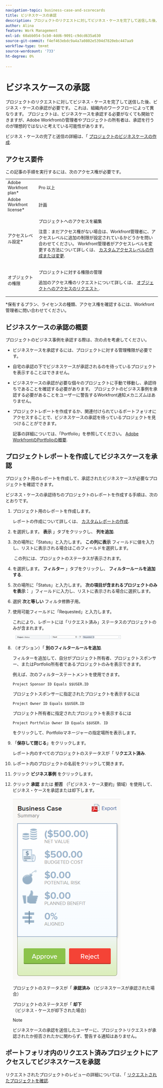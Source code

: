 ```yaml
---
navigation-topic: business-case-and-scorecards
title: ビジネスケースの承認
description: プロジェクトのリクエストに対してビジネス・ケースを完了して送信した後、ビジネス・ケースの承認が必要です。 これは、組織内のワークフローによって異なります。 プロジェクトは、ビジネスケースを承認する必要がなくても開始できますが、Adobe Workfrontの管理者やプロジェクトの所有者は、承認を行うのが理想的ではないと考えている可能性があります。
author: Alina
feature: Work Management
exl-id: 60abb054-5cb0-4dd6-9091-c9dcd635a630
source-git-commit: f4ef463ebdc9a4a7a0802e5394d7820ebc447aa9
workflow-type: tm+mt
source-wordcount: '733'
ht-degree: 0%

---
```


# ビジネスケースの承認

プロジェクトのリクエストに対してビジネス・ケースを完了して送信した後、ビジネス・ケースの承認が必要です。 これは、組織内のワークフローによって異なります。 プロジェクトは、ビジネスケースを承認する必要がなくても開始できますが、Adobe Workfrontの管理者やプロジェクトの所有者は、承認を行うのが理想的ではないと考えている可能性があります。 

ビジネス・ケースの完了と送信の詳細は、「 [プロジェクトのビジネスケースの作成](../../../manage-work/projects/define-a-business-case/create-business-case.md).

## アクセス要件

この記事の手順を実行するには、次のアクセス権が必要です。

<table style="table-layout:auto"> 
 <col> 
 <col> 
 <tbody> 
  <tr> 
   <td role="rowheader">Adobe Workfront plan*</td> 
   <td> <p>Pro 以上</p> </td> 
  </tr> 
  <tr> 
   <td role="rowheader">Adobe Workfront license*</td> 
   <td> <p>計画 </p> </td> 
  </tr> 
  <tr> 
   <td role="rowheader">アクセスレベル設定*</td> 
   <td> <p>プロジェクトへのアクセスを編集</p> <p>注意：まだアクセス権がない場合は、Workfront管理者に、アクセスレベルに追加の制限が設定されているかどうかを問い合わせてください。 Workfront管理者がアクセスレベルを変更する方法について詳しくは、 <a href="../../../administration-and-setup/add-users/configure-and-grant-access/create-modify-access-levels.md" class="MCXref xref">カスタムアクセスレベルの作成または変更</a>.</p> </td> 
  </tr> 
  <tr> 
   <td role="rowheader">オブジェクトの権限</td> 
   <td> <p>プロジェクトに対する権限の管理</p> <p>追加のアクセス権のリクエストについて詳しくは、 <a href="../../../workfront-basics/grant-and-request-access-to-objects/request-access.md" class="MCXref xref">オブジェクトへのアクセスのリクエスト </a>.</p> </td> 
  </tr> 
 </tbody> 
</table>

&#42;保有するプラン、ライセンスの種類、アクセス権を確認するには、Workfront管理者に問い合わせてください。

## ビジネスケースの承認の概要

プロジェクトのビジネス事例を承認する際は、次の点を考慮してください。

* ビジネスケースを承認するには、プロジェクトに対する管理権限が必要です。 
* 自宅の承認の下でビジネスケースが承認されるのを待っているプロジェクトを表示することはできません。
* ビジネスケースの承認が必要な個々のプロジェクトに手動で移動し、承認待ちであることを確認する必要があります。 プロジェクトのビジネス事例を承認する必要があることをユーザーに警告するWorkfront通知メカニズムはありません。
* プロジェクトレポートを作成するか、関連付けられているポートフォリオにアクセスすることで、ビジネスケースの承認を待っているプロジェクトを見つけることができます。 

  記事の詳細については、「Portfolio」を参照してください。 [Adobe WorkfrontのPortfolioの概要](../../../manage-work/portfolios/portfolios-overview/portfolio-overview.md).

## プロジェクトレポートを作成してビジネスケースを承認

プロジェクト用のレポートを作成して、承認されたビジネスケースが必要なプロジェクトを確認できます。 

ビジネス・ケースの承認待ちのプロジェクトのレポートを作成する手順は、次のとおりです。

1. プロジェクト用のレポートを作成します。

   レポートの作成について詳しくは、 [カスタムレポートの作成](../../../reports-and-dashboards/reports/creating-and-managing-reports/create-custom-report.md).

1. を選択します。 **表示** 」タブをクリックし、 **列を追加**.

1. 次の場所に「Status」と入力します。 **この列に表示** フィールドに値を入力し、リストに表示される場合はこのフィールドを選択します。

    この列には、プロジェクトのステータスが表示されます。

1. を選択します。 **フィルター** 」タブをクリックし、 **フィルタールールを追加する**.

1. 次の場所に「Status」と入力します。 **次の項目が含まれるプロジェクトのみを表示：** 」フィールドに入力し、リストに表示される場合に選択します。
1. 選択 **次と等しい** フィルタ修飾子用。
1. 使用可能フィールドに「Requested」と入力します。 

   これにより、レポートには「リクエスト済み」ステータスのプロジェクトのみが含まれます。

     ![requested_projects_filter.png](assets/requested-projects-filter-350x14.png)

1. （オプション）「 **別のフィルタールールを追加**.

   フィルターを追加して、自分がプロジェクト所有者、プロジェクトスポンサー、またはPortfolio所有者であるプロジェクトのみを表示できます。

   例えば、次のフィルターステートメントを使用できます。 

   ```
   Project Sponsor ID Equals $$USER.ID
   ```

   プロジェクトスポンサーに指定されたプロジェクトを表示するには

   ```
   Project Owner ID Equals $$USER.ID
   ```

   プロジェクト所有者に指定されたプロジェクトを表示するには

   ```
   Project Portfolio Owner ID Equals $$USER. ID
   ```

   をクリックして、Portfolioマネージャーの指定場所を表示します。 

1. 「**保存して閉じる**」をクリックします。

   レポート内のすべてのプロジェクトのステータスが「 **リクエスト済み**.

1. レポート内のプロジェクトの名前をクリックして開きます。
1. クリック **ビジネス事例** をクリックします。
1. クリック **承認** または **拒否** （「ビジネス・ケース要約」領域）を使用して、ビジネス・ケースを承認または却下します。

   ![](assets/business-case-summary-with-rp-information--1-.png)

   プロジェクトのステータスが「 **承認済み** （ビジネスケースが承認された場合）

   プロジェクトのステータスが「 **却下** （ビジネス・ケースが却下された場合）

   >[!NOTE]
   >
   >ビジネスケースの承認を送信したユーザーに、プロジェクトリクエストが承認されたか拒否されたかに関わらず、警告する通知はありません。

## ポートフォリオ内のリクエスト済みプロジェクトにアクセスしてビジネスケースを承認

リクエストされたプロジェクトのレビューの詳細については、「 [リクエストされたプロジェクトを確認](../../../manage-work/portfolios/create-and-manage-portfolios/review-requested-projects.md).
